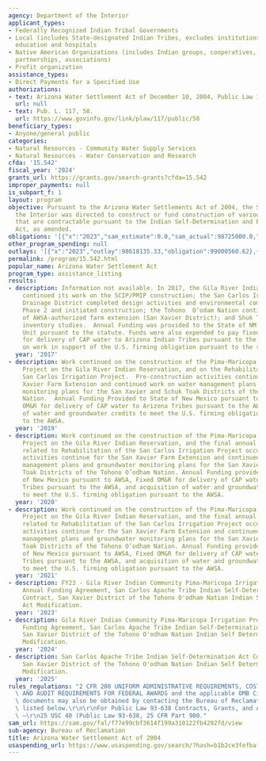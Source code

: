 ```yaml
---
agency: Department of the Interior
applicant_types:
- Federally Recognized Indian Tribal Governments
- Local (includes State-designated Indian Tribes, excludes institutions of higher
  education and hospitals
- Native American Organizations (includes Indian groups, cooperatives, corporations,
  partnerships, associations)
- Profit organization
assistance_types:
- Direct Payments for a Specified Use
authorizations:
- text: Arizona Water Settlement Act of December 10, 2004, Public Law 108-451.
  url: null
- text: Pub. L. 117, 58.
  url: https://www.govinfo.gov/link/plaw/117/public/58
beneficiary_types:
- Anyone/general public
categories:
- Natural Resources - Community Water Supply Services
- Natural Resources - Water Conservation and Research
cfda: '15.542'
fiscal_year: '2024'
grants_url: https://grants.gov/search-grants?cfda=15.542
improper_payments: null
is_subpart_f: 1
layout: program
objective: Pursuant to the Arizona Water Settlements Act of 2004, the Secretary of
  the Interior was directed to construct or fund construction of various facilities
  that are contractable pursuant to the Indian Self-Determination and Education Assistance
  Act, as amended.
obligations: '[{"x":"2023","sam_estimate":0.0,"sam_actual":98725000.0,"usa_spending_actual":70945154.55},{"x":"2024","sam_estimate":0.0,"sam_actual":10854727.0,"usa_spending_actual":9924727.07},{"x":"2025","sam_estimate":0.0,"sam_actual":0.0,"usa_spending_actual":431977.41}]'
other_program_spending: null
outlays: '[{"x":"2023","outlay":98618135.33,"obligation":99000560.62},{"x":"2024","outlay":0.0,"obligation":0.0},{"x":"2025","outlay":430158.41,"obligation":431977.41}]'
permalink: /program/15.542.html
popular_name: Arizona Water Settlement Act
program_type: assistance_listing
results:
- description: Information not available. In 2017, the Gila River Indian Community
    continued its work on the SCIP/PMIP construction; the San Carlos Irrigation and
    Drainage District completed design activities and environmental compliance for
    Phase 2 and initiated construction; the Tohono  O’odam Nation continues implementation
    of AWSA-authorized farm extension (San Xavier District); and Shuk Toak water management/groundwater
    inventory studies.  Annual Funding was provided to the State of NM for the NM
    Unit pursuant to the statute. Funds were also expended to pay fixed OM&R costs
    for delivery of CAP water to Arizona Indian Tribes pursuant to the statute and
    on work in support of the U.S. firming obligation pursuant to the statute.
  year: '2017'
- description: Work continued on the construction of the Pima-Maricopa Irrigation
    Project on the Gila River Indian Reservation, and on the Rehabilitation of the
    San Carlos Irrigation Project.  Pre-construction activities continue for the San
    Xavier Farm Extension and continued work on water management plans and groundwater
    monitoring plans for the San Xavier and Schuk Toak Districts of the Tohono O’odham
    Nation.  Annual Funding Provided to State of New Mexico pursuant to AWSA, Fixed
    OM&R for delivery of CAP water to Arizona Tribes pursuant to the AWSA, and acquisition
    of water and groundwater credits to meet the U.S. firming obligation pursuant
    to the AWSA.
  year: '2019'
- description: Work continued on the construction of the Pima-Maricopa Irrigation
    Project on the Gila River Indian Reservation, and the final annual funding agreement
    related to Rehabilitation of the San Carlos Irrigation Project occured. Pre-construction
    activities continue for the San Xavier Farm Extension and continued work on water
    management plans and groundwater monitoring plans for the San Xavier and Schuk
    Toak Districts of the Tohono O’odham Nation. Annual Funding provided to State
    of New Mexico pursuant to AWSA, Fixed OM&R for delivery of CAP water to Arizona
    Tribes pursuant to the AWSA, and acquisition of water and groundwater credits
    to meet the U.S. firming obligation pursuant to the AWSA.
  year: '2020'
- description: Work continued on the construction of the Pima-Maricopa Irrigation
    Project on the Gila River Indian Reservation, and the final annual funding agreement
    related to Rehabilitation of the San Carlos Irrigation Project occured. Pre-construction
    activities continue for the San Xavier Farm Extension and continued work on water
    management plans and groundwater monitoring plans for the San Xavier and Schuk
    Toak Districts of the Tohono O’odham Nation. Annual Funding provided to State
    of New Mexico pursuant to AWSA, Fixed OM&R for delivery of CAP water to Arizona
    Tribes pursuant to the AWSA, and acquisition of water and groundwater credits
    to meet the U.S. firming obligation pursuant to the AWSA.
  year: '2021'
- description: FY23 - Gila River Indian Community Pima-Maricopa Irrigation Project
    Annual Funding Agreement, San Carlos Apache Tribe Indian Self-Determination Act
    Contract, San Xavier District of the Tohono O'odham Nation Indian Self Determination
    Act Modification.
  year: '2023'
- description: Gila River Indian Community Pima-Maricopa Irrigation Project Annual
    Funding Agreement, San Carlos Apache Tribe Indian Self-Determination Act Contract,
    San Xavier District of the Tohono O'odham Nation Indian Self Determination Act
    Modification.
  year: '2024'
- description: San Carlos Apache Tribe Indian Self-Determination Act Contract modification,
    San Xavier District of the Tohono O'odham Nation Indian Self Determination Act
    Modification.
  year: '2025'
rules_regulations: "2 CFR 200 UNIFORM ADMINISTRATIVE REQUIREMENTS, COST PRINCIPLES,\
  \ AND AUDIT REQUIREMENTS FOR FEDERAL AWARDS and the applicable OMB Circulars.  These\
  \ documents may also be obtained by contacting the Bureau of Reclamation Office\
  \ listed below.\r\n\r\nFor Public Law 93-638 Contracts, Grants, and Agreements Only\
  \ –\r\n25 USC 40 (Public Law 93-638, 25 CFR Part 900."
sam_url: https://sam.gov/fal/f77e99cbf3614f199a310122fb4292fd/view
sub-agency: Bureau of Reclamation
title: Arizona Water Settlement Act of 2004
usaspending_url: https://www.usaspending.gov/search/?hash=b1b2ce3fefbaf8cfa1027e3e193c91f6
---
```

